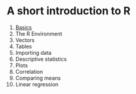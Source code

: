 # A short introduction to R

1. [Basics](https://cbrnr.quarto.pub/r-intro-short-01/)
2. The R Environment
3. Vectors
4. Tables
5. Importing data
6. Descriptive statistics
7. Plots
8. Correlation
9. Comparing means
10. Linear regression
